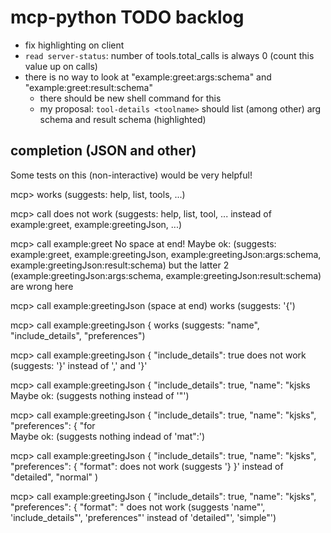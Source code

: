 # mcp-python TODO backlog

* fix highlighting on client
* `read server-status`: number of tools.total_calls is always 0 (count this value up on calls)
* there is no way to look at "example:greet:args:schema" and "example:greet:result:schema"
  + there should be new shell command for this
  + my proposal: `tool-details <toolname>` should list (among other) arg schema and result schema (highlighted)

## completion (JSON and other)

Some tests on this (non-interactive) would be very helpful!

mcp> 
works (suggests: help, list, tools, ...)

mcp> call 
does not work (suggests: help, list, tool, ... instead of example:greet, example:greetingJson, ...)

mcp> call example:greet
No space at end!
Maybe ok: (suggests: example:greet, example:greetingJson, example:greetingJson:args:schema, example:greetingJson:result:schema)
but the latter 2 (example:greetingJson:args:schema, example:greetingJson:result:schema) are wrong here

mcp> call example:greetingJson (space at end)
works (suggests: '{')

mcp> call example:greetingJson { 
works (suggests: "name", "include_details", "preferences")

mcp> call example:greetingJson { "include_details": true
does not work (suggests: '}' instead of ',' and '}'

mcp> call example:greetingJson { "include_details": true,  "name": "kjsks
Maybe ok: (suggests nothing instead of '"') 

mcp> call example:greetingJson { "include_details": true,  "name": "kjsks", "preferences": { "for  
Maybe ok: (suggests nothing indead of 'mat":')

mcp> call example:greetingJson { "include_details": true,  "name": "kjsks", "preferences": { "format":
does not work (suggests '} }' instead of "detailed", "normal" )

mcp> call example:greetingJson { "include_details": true,  "name": "kjsks", "preferences": { "format": "
does not work (suggests 'name"', 'include_details"', 'preferences"' instead of 'detailed"', 'simple"')
